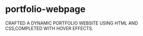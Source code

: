 # portfolio-webpage
CRAFTED A DYNAMIC PORTFOLIO WEBSITE USING HTML AND CSS,COMPLETED WITH HOVER EFFECTS.
